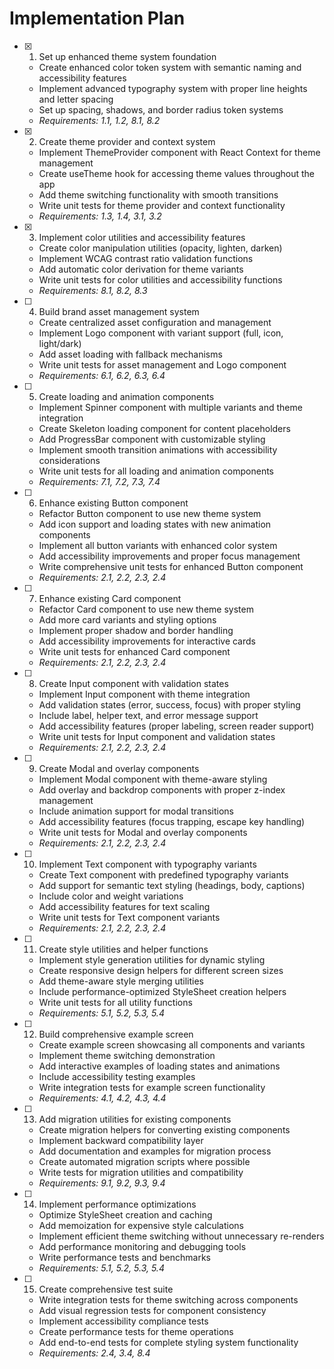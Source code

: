 # Implementation Plan

- [x] 1. Set up enhanced theme system foundation
  - Create enhanced color token system with semantic naming and accessibility features
  - Implement advanced typography system with proper line heights and letter spacing
  - Set up spacing, shadows, and border radius token systems
  - _Requirements: 1.1, 1.2, 8.1, 8.2_

- [x] 2. Create theme provider and context system
  - Implement ThemeProvider component with React Context for theme management
  - Create useTheme hook for accessing theme values throughout the app
  - Add theme switching functionality with smooth transitions
  - Write unit tests for theme provider and context functionality
  - _Requirements: 1.3, 1.4, 3.1, 3.2_

- [x] 3. Implement color utilities and accessibility features
  - Create color manipulation utilities (opacity, lighten, darken)
  - Implement WCAG contrast ratio validation functions
  - Add automatic color derivation for theme variants
  - Write unit tests for color utilities and accessibility functions
  - _Requirements: 8.1, 8.2, 8.3_

- [ ] 4. Build brand asset management system
  - Create centralized asset configuration and management
  - Implement Logo component with variant support (full, icon, light/dark)
  - Add asset loading with fallback mechanisms
  - Write unit tests for asset management and Logo component
  - _Requirements: 6.1, 6.2, 6.3, 6.4_

- [ ] 5. Create loading and animation components
  - Implement Spinner component with multiple variants and theme integration
  - Create Skeleton loading component for content placeholders
  - Add ProgressBar component with customizable styling
  - Implement smooth transition animations with accessibility considerations
  - Write unit tests for all loading and animation components
  - _Requirements: 7.1, 7.2, 7.3, 7.4_

- [ ] 6. Enhance existing Button component
  - Refactor Button component to use new theme system
  - Add icon support and loading states with new animation components
  - Implement all button variants with enhanced color system
  - Add accessibility improvements and proper focus management
  - Write comprehensive unit tests for enhanced Button component
  - _Requirements: 2.1, 2.2, 2.3, 2.4_

- [ ] 7. Enhance existing Card component
  - Refactor Card component to use new theme system
  - Add more card variants and styling options
  - Implement proper shadow and border handling
  - Add accessibility improvements for interactive cards
  - Write unit tests for enhanced Card component
  - _Requirements: 2.1, 2.2, 2.3, 2.4_

- [ ] 8. Create Input component with validation states
  - Implement Input component with theme integration
  - Add validation states (error, success, focus) with proper styling
  - Include label, helper text, and error message support
  - Add accessibility features (proper labeling, screen reader support)
  - Write unit tests for Input component and validation states
  - _Requirements: 2.1, 2.2, 2.3, 2.4_

- [ ] 9. Create Modal and overlay components
  - Implement Modal component with theme-aware styling
  - Add overlay and backdrop components with proper z-index management
  - Include animation support for modal transitions
  - Add accessibility features (focus trapping, escape key handling)
  - Write unit tests for Modal and overlay components
  - _Requirements: 2.1, 2.2, 2.3, 2.4_

- [ ] 10. Implement Text component with typography variants
  - Create Text component with predefined typography variants
  - Add support for semantic text styling (headings, body, captions)
  - Include color and weight variations
  - Add accessibility features for text scaling
  - Write unit tests for Text component variants
  - _Requirements: 2.1, 2.2, 2.3, 2.4_

- [ ] 11. Create style utilities and helper functions
  - Implement style generation utilities for dynamic styling
  - Create responsive design helpers for different screen sizes
  - Add theme-aware style merging utilities
  - Include performance-optimized StyleSheet creation helpers
  - Write unit tests for all utility functions
  - _Requirements: 5.1, 5.2, 5.3, 5.4_

- [ ] 12. Build comprehensive example screen
  - Create example screen showcasing all components and variants
  - Implement theme switching demonstration
  - Add interactive examples of loading states and animations
  - Include accessibility testing examples
  - Write integration tests for example screen functionality
  - _Requirements: 4.1, 4.2, 4.3, 4.4_

- [ ] 13. Add migration utilities for existing components
  - Create migration helpers for converting existing components
  - Implement backward compatibility layer
  - Add documentation and examples for migration process
  - Create automated migration scripts where possible
  - Write tests for migration utilities and compatibility
  - _Requirements: 9.1, 9.2, 9.3, 9.4_

- [ ] 14. Implement performance optimizations
  - Optimize StyleSheet creation and caching
  - Add memoization for expensive style calculations
  - Implement efficient theme switching without unnecessary re-renders
  - Add performance monitoring and debugging tools
  - Write performance tests and benchmarks
  - _Requirements: 5.1, 5.2, 5.3, 5.4_

- [ ] 15. Create comprehensive test suite
  - Write integration tests for theme switching across components
  - Add visual regression tests for component consistency
  - Implement accessibility compliance tests
  - Create performance tests for theme operations
  - Add end-to-end tests for complete styling system functionality
  - _Requirements: 2.4, 3.4, 8.4_
